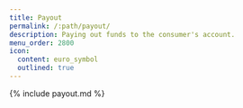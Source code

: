 ```yaml
---
title: Payout
permalink: /:path/payout/
description: Paying out funds to the consumer's account.
menu_order: 2800
icon:
  content: euro_symbol
  outlined: true
---
```


{% include payout.md %}
